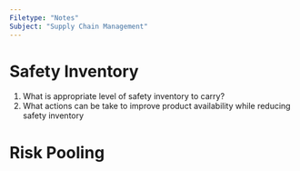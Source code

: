 ```yaml
---
Filetype: "Notes"
Subject: "Supply Chain Management"
---
```


# Safety Inventory
1. What is appropriate level of safety inventory to carry?
2. What actions can be take to improve product availability while reducing safety inventory

# Risk Pooling
